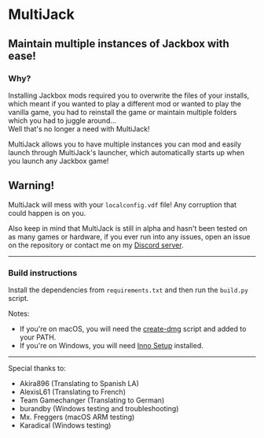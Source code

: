 # MultiJack

## Maintain multiple instances of Jackbox with ease!

### Why?  
Installing Jackbox mods required you to overwrite the files of your installs, which meant if you wanted to play a different mod or wanted to play the vanilla game, you had to reinstall the game or maintain multiple folders which you had to juggle around...  
Well that's no longer a need with MultiJack!  

MultiJack allows you to have multiple instances you can mod and easily launch through MultiJack's launcher, which automatically starts up when you launch any Jackbox game!

## Warning!  

MultiJack will mess with your `localconfig.vdf` file! Any corruption that could happen is on you.

Also keep in mind that MultiJack is still in alpha and hasn't been tested on as many games or hardware, if you ever run into any issues, open an issue on the repository or contact me on my [Discord server](https://discord.gg/JDnJuCBxyp).  

---

### Build instructions
Install the dependencies from `requirements.txt` and then run the `build.py` script.

Notes:
* If you're on macOS, you will need the [create-dmg](https://github.com/create-dmg/create-dmg) script and added to your PATH.
* If you're on Windows, you will need [Inno Setup](https://jrsoftware.org/isinfo.php) installed.

---

Special thanks to:  
* Akira896 (Translating to Spanish LA)
* AlexisL61 (Translating to French)
* Team Gamechanger (Translating to German)
* burandby (Windows testing and troubleshooting)
* Mx. Freggers (macOS ARM testing)
* Karadical (Windows testing)